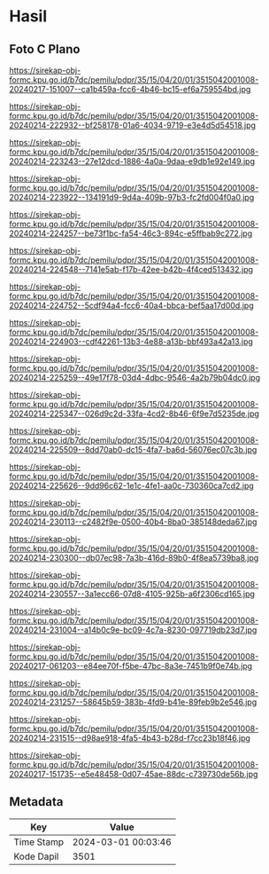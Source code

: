 # Hasil

## Foto C Plano

https://sirekap-obj-formc.kpu.go.id/b7dc/pemilu/pdpr/35/15/04/20/01/3515042001008-20240217-151007--ca1b459a-fcc6-4b46-bc15-ef6a759554bd.jpg

https://sirekap-obj-formc.kpu.go.id/b7dc/pemilu/pdpr/35/15/04/20/01/3515042001008-20240214-222932--bf258178-01a6-4034-9719-e3e4d5d54518.jpg

https://sirekap-obj-formc.kpu.go.id/b7dc/pemilu/pdpr/35/15/04/20/01/3515042001008-20240214-223243--27e12dcd-1886-4a0a-9daa-e9db1e92e149.jpg

https://sirekap-obj-formc.kpu.go.id/b7dc/pemilu/pdpr/35/15/04/20/01/3515042001008-20240214-223922--134191d9-9d4a-409b-97b3-fc2fd004f0a0.jpg

https://sirekap-obj-formc.kpu.go.id/b7dc/pemilu/pdpr/35/15/04/20/01/3515042001008-20240214-224257--be73f1bc-fa54-46c3-894c-e5ffbab9c272.jpg

https://sirekap-obj-formc.kpu.go.id/b7dc/pemilu/pdpr/35/15/04/20/01/3515042001008-20240214-224548--7141e5ab-f17b-42ee-b42b-4f4ced513432.jpg

https://sirekap-obj-formc.kpu.go.id/b7dc/pemilu/pdpr/35/15/04/20/01/3515042001008-20240214-224752--5cdf94a4-fcc6-40a4-bbca-bef5aa17d00d.jpg

https://sirekap-obj-formc.kpu.go.id/b7dc/pemilu/pdpr/35/15/04/20/01/3515042001008-20240214-224903--cdf42261-13b3-4e88-a13b-bbf493a42a13.jpg

https://sirekap-obj-formc.kpu.go.id/b7dc/pemilu/pdpr/35/15/04/20/01/3515042001008-20240214-225259--49e17f78-03d4-4dbc-9546-4a2b79b04dc0.jpg

https://sirekap-obj-formc.kpu.go.id/b7dc/pemilu/pdpr/35/15/04/20/01/3515042001008-20240214-225347--026d9c2d-33fa-4cd2-8b46-6f9e7d5235de.jpg

https://sirekap-obj-formc.kpu.go.id/b7dc/pemilu/pdpr/35/15/04/20/01/3515042001008-20240214-225509--8dd70ab0-dc15-4fa7-ba6d-56076ec07c3b.jpg

https://sirekap-obj-formc.kpu.go.id/b7dc/pemilu/pdpr/35/15/04/20/01/3515042001008-20240214-225626--9dd96c62-1e1c-4fe1-aa0c-730360ca7cd2.jpg

https://sirekap-obj-formc.kpu.go.id/b7dc/pemilu/pdpr/35/15/04/20/01/3515042001008-20240214-230113--c2482f9e-0500-40b4-8ba0-385148deda67.jpg

https://sirekap-obj-formc.kpu.go.id/b7dc/pemilu/pdpr/35/15/04/20/01/3515042001008-20240214-230300--db07ec98-7a3b-416d-89b0-4f8ea5739ba8.jpg

https://sirekap-obj-formc.kpu.go.id/b7dc/pemilu/pdpr/35/15/04/20/01/3515042001008-20240214-230557--3a1ecc66-07d8-4105-925b-a6f2306cd165.jpg

https://sirekap-obj-formc.kpu.go.id/b7dc/pemilu/pdpr/35/15/04/20/01/3515042001008-20240214-231004--a14b0c9e-bc09-4c7a-8230-097719db23d7.jpg

https://sirekap-obj-formc.kpu.go.id/b7dc/pemilu/pdpr/35/15/04/20/01/3515042001008-20240217-061203--e84ee70f-f5be-47bc-8a3e-7451b9f0e74b.jpg

https://sirekap-obj-formc.kpu.go.id/b7dc/pemilu/pdpr/35/15/04/20/01/3515042001008-20240214-231257--58645b59-383b-4fd9-b41e-89feb9b2e546.jpg

https://sirekap-obj-formc.kpu.go.id/b7dc/pemilu/pdpr/35/15/04/20/01/3515042001008-20240214-231515--d98ae918-4fa5-4b43-b28d-f7cc23b18f46.jpg

https://sirekap-obj-formc.kpu.go.id/b7dc/pemilu/pdpr/35/15/04/20/01/3515042001008-20240217-151735--e5e48458-0d07-45ae-88dc-c739730de56b.jpg


## Metadata

| Key        | Value               |
| ---------- | ------------------- |
| Time Stamp | 2024-03-01 00:03:46 |
| Kode Dapil | 3501                |



